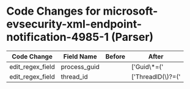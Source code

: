 # Code Changes for microsoft-evsecurity-xml-endpoint-notification-4985-1 (Parser)

| Code Change | Field Name | Before | After |
|-------------|------------|--------|-------|
| edit_regex_field | process_guid |  | ['Guid\\*=(\'|")\{({process_guid}[^\\'\}]+)'] |
| edit_regex_field | thread_id |  | ['ThreadID(\\)?=(\'|")({thread_id}\d+)'] |